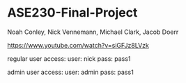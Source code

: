 # ASE230-Final-Project

Noah Conley, Nick Vennemann, Michael Clark, Jacob Doerr

https://www.youtube.com/watch?v=siGFJz8LVzk

regular user access: user: nick pass: pass1

admin user access: user: admin pass: pass1
